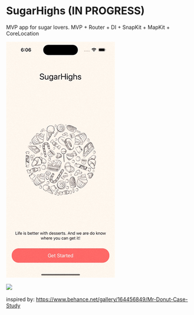 # SugarHighs (IN PROGRESS)
MVP app for sugar lovers. MVP + Router + DI + SnapKit + MapKit + CoreLocation


![](https://github.com/oceaniswater/SugarHighs/blob/main/SugarHighs/SupportingFiles/git/v1.gif)

![](https://github.com/oceaniswater/SugarHighs/blob/main/SugarHighs/SupportingFiles/git/v2.gif)

inspired by: https://www.behance.net/gallery/164456849/Mr-Donut-Case-Study
